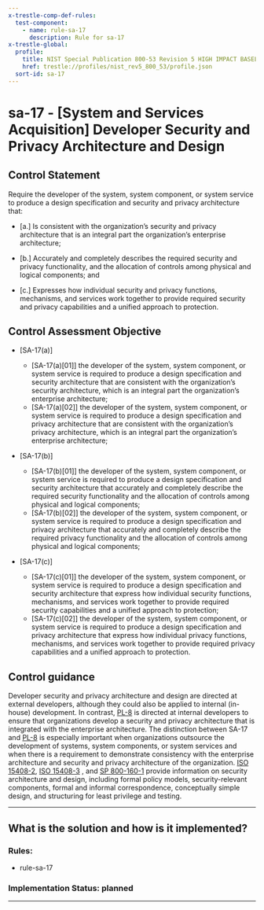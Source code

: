 ```yaml
---
x-trestle-comp-def-rules:
  test-component:
    - name: rule-sa-17
      description: Rule for sa-17
x-trestle-global:
  profile:
    title: NIST Special Publication 800-53 Revision 5 HIGH IMPACT BASELINE
    href: trestle://profiles/nist_rev5_800_53/profile.json
  sort-id: sa-17
---
```


# sa-17 - \[System and Services Acquisition\] Developer Security and Privacy Architecture and Design

## Control Statement

Require the developer of the system, system component, or system service to produce a design specification and security and privacy architecture that:

- \[a.\] Is consistent with the organization’s security and privacy architecture that is an integral part the organization’s enterprise architecture;

- \[b.\] Accurately and completely describes the required security and privacy functionality, and the allocation of controls among physical and logical components; and

- \[c.\] Expresses how individual security and privacy functions, mechanisms, and services work together to provide required security and privacy capabilities and a unified approach to protection.

## Control Assessment Objective

- \[SA-17(a)\]

  - \[SA-17(a)[01]\] the developer of the system, system component, or system service is required to produce a design specification and security architecture that are consistent with the organization’s security architecture, which is an integral part the organization’s enterprise architecture;
  - \[SA-17(a)[02]\] the developer of the system, system component, or system service is required to produce a design specification and privacy architecture that are consistent with the organization’s privacy architecture, which is an integral part the organization’s enterprise architecture;

- \[SA-17(b)\]

  - \[SA-17(b)[01]\] the developer of the system, system component, or system service is required to produce a design specification and security architecture that accurately and completely describe the required security functionality and the allocation of controls among physical and logical components;
  - \[SA-17(b)[02]\] the developer of the system, system component, or system service is required to produce a design specification and privacy architecture that accurately and completely describe the required privacy functionality and the allocation of controls among physical and logical components;

- \[SA-17(c)\]

  - \[SA-17(c)[01]\] the developer of the system, system component, or system service is required to produce a design specification and security architecture that express how individual security functions, mechanisms, and services work together to provide required security capabilities and a unified approach to protection;
  - \[SA-17(c)[02]\] the developer of the system, system component, or system service is required to produce a design specification and privacy architecture that express how individual privacy functions, mechanisms, and services work together to provide required privacy capabilities and a unified approach to protection.

## Control guidance

Developer security and privacy architecture and design are directed at external developers, although they could also be applied to internal (in-house) development. In contrast, [PL-8](#pl-8) is directed at internal developers to ensure that organizations develop a security and privacy architecture that is integrated with the enterprise architecture. The distinction between SA-17 and [PL-8](#pl-8) is especially important when organizations outsource the development of systems, system components, or system services and when there is a requirement to demonstrate consistency with the enterprise architecture and security and privacy architecture of the organization. [ISO 15408-2](#87087451-2af5-43d4-88c1-d66ad850f614), [ISO 15408-3](#4452efc0-e79e-47b8-aa30-b54f3ef61c2f) , and [SP 800-160-1](#e3cc0520-a366-4fc9-abc2-5272db7e3564) provide information on security architecture and design, including formal policy models, security-relevant components, formal and informal correspondence, conceptually simple design, and structuring for least privilege and testing.

______________________________________________________________________

## What is the solution and how is it implemented?

<!-- For implementation status enter one of: implemented, partial, planned, alternative, not-applicable -->

<!-- Note that the list of rules under ### Rules: is read-only and changes will not be captured after assembly to JSON -->

<!-- Add control implementation description here for control: sa-17 -->

### Rules:

  - rule-sa-17

### Implementation Status: planned

______________________________________________________________________
